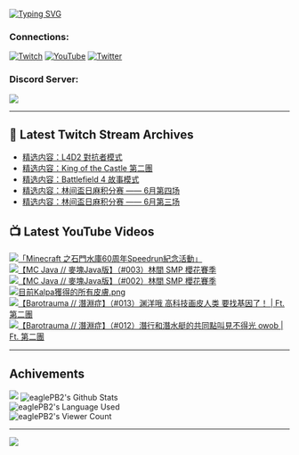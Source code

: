 <!--### Hello people, I'm EaglePB2 - The one who building something for fun 👋
Thank you for standby for this profile.   
The purpose of this profile is coming soon.   
You may come back later, as you wish if this readme.md is updated.   -->

<a href="https://git.io/typing-svg"><img src="https://readme-typing-svg.herokuapp.com?font=Fira+Code&duration=1000&pause=5000&vCenter=true&random=false&width=500&lines=%F0%9F%91%8B+Hello+Everyone%2C+I'm+EaglePB2.;%F0%9F%99%87+Thank+you+for+stopping+by+my+profile.+;%F0%9F%94%AD+%3D%3D%3D%3D+%F0%9F%94%AD;%F0%9F%91%8B+%E4%BD%A0%E5%A5%BD%EF%BC%8C%E6%AD%A1%E8%BF%8E%E4%BE%86%E5%88%B0%E6%88%91%E7%9A%84%E4%BB%A3%E7%A2%BC%E5%BA%AB%E3%80%82;%F0%9F%99%87+%E6%84%9F%E8%AC%9D%E5%89%8D%E4%BE%86%E5%8F%83%E8%A7%80%E5%B0%8F%E5%B1%8B+owo~" alt="Typing SVG" /></a>

### Connections:

[![Twitch](https://img.shields.io/badge/Twitch-9347FF?style=flat-square&logo=twitch&logoColor=white)](https://www.twitch.tv/eaglepb2)
[![YouTube](https://img.shields.io/badge/YouTube-%23FF0000.svg?style=flat-square&logo=YouTube&logoColor=white)](https://www.youtube.com/eaglepb2)
[![Twitter](https://img.shields.io/badge/Twitter-%231DA1F2.svg?style=flat-square&logo=Twitter&logoColor=white)](https://twitter.com/eaglepb2)

### Discord Server:

[![](https://invidget.switchblade.xyz/qKrub9b?theme=dark&language=ch)](https://discord.gg/qKrub9b)

---

## 👾 Latest Twitch Stream Archives
<!-- TWITCH:START -->
- [精选内容：L4D2 對抗者模式](https://www.twitch.tv/videos/2187974983)
- [精选内容：King of the Castle 第二團](https://www.twitch.tv/videos/2185556619)
- [精选内容：Battlefield 4 故事模式](https://www.twitch.tv/videos/2183660432)
- [精选内容：林间盃日麻积分赛 —— 6月第四场](https://www.twitch.tv/videos/2183660170)
- [精选内容：林间盃日麻积分赛 —— 6月第三场](https://www.twitch.tv/videos/2176158299)
<!-- TWITCH:END -->



## 📺 Latest YouTube Videos
<!-- YOUTUBE:START -->
<!-- YOUTUBE:END -->

<!-- BEGIN YOUTUBE-CARDS -->
<a href="https://www.youtube.com/watch?v=f_cKGTq9fuw">
  <picture>
    <source media="(prefers-color-scheme: dark)" srcset="https://ytcards.demolab.com/?id=f_cKGTq9fuw&title=%E3%80%8CMinecraft+%E4%B9%8B%E7%9F%B3%E9%96%80%E6%B0%B4%E5%BA%AB60%E5%91%A8%E5%B9%B4Speedrun%E7%B4%80%E5%BF%B5%E6%B4%BB%E5%8B%95%E3%80%8D&lang=zh&timestamp=1721645950&background_color=%230d1117&title_color=%23ffffff&stats_color=%23dedede&max_title_lines=1&width=250&border_radius=5&duration=660">
    <img src="https://ytcards.demolab.com/?id=f_cKGTq9fuw&title=%E3%80%8CMinecraft+%E4%B9%8B%E7%9F%B3%E9%96%80%E6%B0%B4%E5%BA%AB60%E5%91%A8%E5%B9%B4Speedrun%E7%B4%80%E5%BF%B5%E6%B4%BB%E5%8B%95%E3%80%8D&lang=zh&timestamp=1721645950&background_color=%23ffffff&title_color=%2324292f&stats_color=%2357606a&max_title_lines=1&width=250&border_radius=5&duration=660" alt="「Minecraft 之石門水庫60周年Speedrun紀念活動」" title="「Minecraft 之石門水庫60周年Speedrun紀念活動」">
  </picture>
</a>
<a href="https://www.youtube.com/watch?v=jOTEl9gDp2w">
  <picture>
    <source media="(prefers-color-scheme: dark)" srcset="https://ytcards.demolab.com/?id=jOTEl9gDp2w&title=%E3%80%90MC+Java+%2F%2F+%E9%BA%A5%E5%A1%8AJava%E7%89%88%E3%80%91%EF%BC%88%23003%EF%BC%89%E6%9E%97%E9%96%93+SMP+%E6%AB%BB%E8%8A%B1%E8%B3%BD%E5%AD%A3&lang=zh&timestamp=1721625085&background_color=%230d1117&title_color=%23ffffff&stats_color=%23dedede&max_title_lines=1&width=250&border_radius=5&duration=15614">
    <img src="https://ytcards.demolab.com/?id=jOTEl9gDp2w&title=%E3%80%90MC+Java+%2F%2F+%E9%BA%A5%E5%A1%8AJava%E7%89%88%E3%80%91%EF%BC%88%23003%EF%BC%89%E6%9E%97%E9%96%93+SMP+%E6%AB%BB%E8%8A%B1%E8%B3%BD%E5%AD%A3&lang=zh&timestamp=1721625085&background_color=%23ffffff&title_color=%2324292f&stats_color=%2357606a&max_title_lines=1&width=250&border_radius=5&duration=15614" alt="【MC Java // 麥塊Java版】（#003）林間 SMP 櫻花賽季" title="【MC Java // 麥塊Java版】（#003）林間 SMP 櫻花賽季">
  </picture>
</a>
<a href="https://www.youtube.com/watch?v=5oyrt747YXY">
  <picture>
    <source media="(prefers-color-scheme: dark)" srcset="https://ytcards.demolab.com/?id=5oyrt747YXY&title=%E3%80%90MC+Java+%2F%2F+%E9%BA%A5%E5%A1%8AJava%E7%89%88%E3%80%91%EF%BC%88%23002%EF%BC%89%E6%9E%97%E9%96%93+SMP+%E6%AB%BB%E8%8A%B1%E8%B3%BD%E5%AD%A3&lang=zh&timestamp=1721573036&background_color=%230d1117&title_color=%23ffffff&stats_color=%23dedede&max_title_lines=1&width=250&border_radius=5&duration=12562">
    <img src="https://ytcards.demolab.com/?id=5oyrt747YXY&title=%E3%80%90MC+Java+%2F%2F+%E9%BA%A5%E5%A1%8AJava%E7%89%88%E3%80%91%EF%BC%88%23002%EF%BC%89%E6%9E%97%E9%96%93+SMP+%E6%AB%BB%E8%8A%B1%E8%B3%BD%E5%AD%A3&lang=zh&timestamp=1721573036&background_color=%23ffffff&title_color=%2324292f&stats_color=%2357606a&max_title_lines=1&width=250&border_radius=5&duration=12562" alt="【MC Java // 麥塊Java版】（#002）林間 SMP 櫻花賽季" title="【MC Java // 麥塊Java版】（#002）林間 SMP 櫻花賽季">
  </picture>
</a>
<a href="https://www.youtube.com/watch?v=TQuPbv3iFa8">
  <picture>
    <source media="(prefers-color-scheme: dark)" srcset="https://ytcards.demolab.com/?id=TQuPbv3iFa8&title=%E7%9B%AE%E5%89%8DKalpa%E7%8D%B2%E5%BE%97%E7%9A%84%E6%89%80%E6%9C%89%E7%9A%AE%E8%86%9A.png&lang=zh&timestamp=1720253771&background_color=%230d1117&title_color=%23ffffff&stats_color=%23dedede&max_title_lines=1&width=250&border_radius=5&duration=1979">
    <img src="https://ytcards.demolab.com/?id=TQuPbv3iFa8&title=%E7%9B%AE%E5%89%8DKalpa%E7%8D%B2%E5%BE%97%E7%9A%84%E6%89%80%E6%9C%89%E7%9A%AE%E8%86%9A.png&lang=zh&timestamp=1720253771&background_color=%23ffffff&title_color=%2324292f&stats_color=%2357606a&max_title_lines=1&width=250&border_radius=5&duration=1979" alt="目前Kalpa獲得的所有皮膚.png" title="目前Kalpa獲得的所有皮膚.png">
  </picture>
</a>
<a href="https://www.youtube.com/watch?v=RPXlj-eYf7o">
  <picture>
    <source media="(prefers-color-scheme: dark)" srcset="https://ytcards.demolab.com/?id=RPXlj-eYf7o&title=%E3%80%90Barotrauma+%2F%2F+%E6%BD%9B%E6%B7%B5%E7%97%87%E3%80%91%EF%BC%88%23013%EF%BC%89%E6%B8%8A%E6%B4%8B%E5%93%A6+%E9%AB%98%E7%A7%91%E6%8A%80%E7%94%BB%E7%9A%AE%E4%BA%BA%E7%B1%BB+%E8%A6%81%E6%89%BE%E5%9F%BA%E5%9B%A0%E4%BA%86%EF%BC%81+%7C+Ft.+%E7%AC%AC%E4%BA%8C%E5%9C%98&lang=zh&timestamp=1720244461&background_color=%230d1117&title_color=%23ffffff&stats_color=%23dedede&max_title_lines=1&width=250&border_radius=5&duration=12465">
    <img src="https://ytcards.demolab.com/?id=RPXlj-eYf7o&title=%E3%80%90Barotrauma+%2F%2F+%E6%BD%9B%E6%B7%B5%E7%97%87%E3%80%91%EF%BC%88%23013%EF%BC%89%E6%B8%8A%E6%B4%8B%E5%93%A6+%E9%AB%98%E7%A7%91%E6%8A%80%E7%94%BB%E7%9A%AE%E4%BA%BA%E7%B1%BB+%E8%A6%81%E6%89%BE%E5%9F%BA%E5%9B%A0%E4%BA%86%EF%BC%81+%7C+Ft.+%E7%AC%AC%E4%BA%8C%E5%9C%98&lang=zh&timestamp=1720244461&background_color=%23ffffff&title_color=%2324292f&stats_color=%2357606a&max_title_lines=1&width=250&border_radius=5&duration=12465" alt="【Barotrauma // 潛淵症】（#013）渊洋哦 高科技画皮人类 要找基因了！ | Ft. 第二團" title="【Barotrauma // 潛淵症】（#013）渊洋哦 高科技画皮人类 要找基因了！ | Ft. 第二團">
  </picture>
</a>
<a href="https://www.youtube.com/watch?v=9-VQvHMWP9k">
  <picture>
    <source media="(prefers-color-scheme: dark)" srcset="https://ytcards.demolab.com/?id=9-VQvHMWP9k&title=%E3%80%90Barotrauma+%2F%2F+%E6%BD%9B%E6%B7%B5%E7%97%87%E3%80%91%EF%BC%88%23012%EF%BC%89%E6%BD%9B%E8%A1%8C%E5%92%8C%E6%BD%9B%E6%B0%B4%E8%89%87%E7%9A%84%E5%85%B1%E5%90%8C%E9%BB%9E%E5%8F%AB%E8%A6%8B%E4%B8%8D%E5%BE%97%E5%85%89+owob+%7C+Ft.+%E7%AC%AC%E4%BA%8C%E5%9C%98&lang=zh&timestamp=1720161920&background_color=%230d1117&title_color=%23ffffff&stats_color=%23dedede&max_title_lines=1&width=250&border_radius=5&duration=10544">
    <img src="https://ytcards.demolab.com/?id=9-VQvHMWP9k&title=%E3%80%90Barotrauma+%2F%2F+%E6%BD%9B%E6%B7%B5%E7%97%87%E3%80%91%EF%BC%88%23012%EF%BC%89%E6%BD%9B%E8%A1%8C%E5%92%8C%E6%BD%9B%E6%B0%B4%E8%89%87%E7%9A%84%E5%85%B1%E5%90%8C%E9%BB%9E%E5%8F%AB%E8%A6%8B%E4%B8%8D%E5%BE%97%E5%85%89+owob+%7C+Ft.+%E7%AC%AC%E4%BA%8C%E5%9C%98&lang=zh&timestamp=1720161920&background_color=%23ffffff&title_color=%2324292f&stats_color=%2357606a&max_title_lines=1&width=250&border_radius=5&duration=10544" alt="【Barotrauma // 潛淵症】（#012）潛行和潛水艇的共同點叫見不得光 owob | Ft. 第二團" title="【Barotrauma // 潛淵症】（#012）潛行和潛水艇的共同點叫見不得光 owob | Ft. 第二團">
  </picture>
</a>
<!-- END YOUTUBE-CARDS -->

---

## Achivements
[![](https://github-profile-trophy.vercel.app/?username=eaglepb2&theme=monokai&no-bg=true&&title=Repositories,Issues,Commit,MultiLanguage)](https://github.com/anuraghazra/github-readme-stats)
<img align="center" alt="eaglePB2's Github Stats" src="https://github-readme-stats.vercel.app/api?username=eaglePB2&show_icons=true&hide_border=true&theme=merko" />
<br>
<img align="center" alt="eaglePB2's Language Used" src="https://github-readme-stats.vercel.app/api/top-langs/?username=eaglePB2&show_icons=true&hide_border=true&theme=merko&layout=compact&langs_count=8" />
<br>
<img align="center" alt="eaglePB2's Viewer Count" src="https://visitcount.itsvg.in/api?id=eaglepb2&label=Profile%20Views&color=3&icon=5&pretty=true" />

<hr>

<!-- RANDOMQUOTE:START -->
![](https://quotes-github-readme.vercel.app/api?type=horizontal&theme=merko)
<!-- RANDOMQUOTE:END -->


<!--
       _____   _   _   _____       _____   _   _   ____   
      |_   _| | | | | |  ___|     |  ___| | \ | | |  _  \  
        | |   | |_| | | |___      | |___  |  \| | | | | | 
        | |   |  _  | |  ___|     |  ___| |     | | | | | 
        | |   | | | | | |___      | |___  | |\  | | |_| | 
        |_|   |_| |_| |_____|     |_____| |_| \_| |____ / 
      
-->
